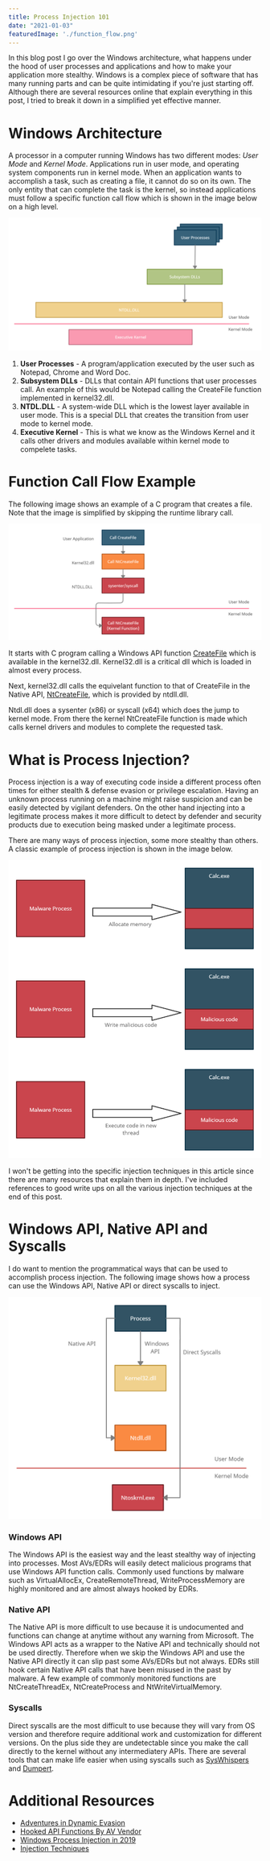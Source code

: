 ```yaml
---
title: Process Injection 101
date: "2021-01-03"
featuredImage: './function_flow.png'
---
```


In this blog post I go over the Windows architecture, what happens under the hood of user processes and applications and how to make your application more stealthy.<!-- end -->
Windows is a complex piece of software that has many running parts and can be quite intimidating if you're just starting off. Although there are several resources online that explain everything in this post, I tried to break it down in a simplified yet effective manner. 

# Windows Architecture

A processor in a computer running Windows has two different modes: <i>User Mode</i> and <i>Kernel Mode</i>. Applications run in user mode, and operating system components run in kernel mode. When an application wants to accomplish a task, such as creating a file, it cannot do so on its own. The only entity that can complete the task is the kernel, so instead applications must follow a specific function call flow which is shown in the image below on a high level.

![Windows-Architecture](./windows_arch.png)

1. <b>User Processes</b> - A program/application executed by the user such as Notepad, Chrome and Word Doc.
2. <b>Subsystem DLLs</b> - DLLs that contain API functions that user processes call. An example of this would be Notepad calling the CreateFile function implemented in kernel32.dll.
3. <b>NTDL.DLL</b> - A system-wide DLL which is the lowest layer available in user mode. This is a special DLL that creates the transition from user mode to kernel mode.
4. <b>Executive Kernel</b> - This is what we know as the Windows Kernel and it calls other drivers and modules available within kernel mode to compelete tasks.

# Function Call Flow Example

The following image shows an example of a C program that creates a file. Note that the image is simplified by skipping the runtime library call.

![Function-Flow](./function_flow.png)

It starts with C program calling a Windows API function <a href="https://docs.microsoft.com/en-us/windows/win32/api/fileapi/nf-fileapi-createfilea">CreateFile</a> which is available in the kernel32.dll. Kernel32.dll is a critical dll which is loaded in almost every process.

Next, kernel32.dll calls the equivelant function to that of CreateFile in the Native API, <a href="https://docs.microsoft.com/en-us/windows/win32/api/winternl/nf-winternl-ntcreatefile">NtCreateFile</a>, which is provided by ntdll.dll.

Ntdl.dll does a sysenter (x86) or syscall (x64) which does the jump to kernel mode. From there the kernel NtCreateFile function is made which calls kernel drivers and modules to complete the requested task.

# What is Process Injection?

Process injection is a way of executing code inside a different process often times for either stealth & defense evasion or privilege escalation. Having an unknown process running on a machine might raise suspicion and can be easily detected by vigilant defenders. On the other hand injecting into a legitimate process makes it more difficult to detect by defender and security products due to execution being masked under a legitimate process.

There are many ways of process injection, some more stealthy than others. A classic example of process injection is shown in the image below.

![Process-Injection](./process_injection.png)

I won't be getting into the specific injection techniques in this article since there are many resources that explain them in depth. I've included references to good write ups on all the various injection techniques at the end of this post.

# Windows API, Native API and Syscalls

I do want to mention the programmatical ways that can be used to accomplish process injection. The following image shows how a process can use the Windows API, Native API or direct syscalls to inject.

![Injection-Methods](./methods.png)

### Windows API

The Windows API is the easiest way and the least stealthy way of injecting into processes. Most AVs/EDRs will easily detect malicious programs that use Windows API function calls. Commonly used functions by malware such as VirtualAllocEx, CreateRemoteThread, WriteProcessMemory are highly monitored and are almost always hooked by EDRs.

### Native API

The Native API is more difficult to use because it is undocumented and functions can change at anytime without any warning from Microsoft. The Windows API acts as a wrapper to the Native API and technically should not be used directly. Therefore when we skip the Windows API and use the Native API directly it can slip past some AVs/EDRs but not always. EDRs still hook certain Native API calls that have been misused in the past by malware. A few example of commonly monitored functions are NtCreateThreadEx, NtCreateProcess and NtWriteVirtualMemory.

### Syscalls

Direct syscalls are the most difficult to use because they will vary from OS version and therefore require additional work and customization for different versions. On the plus side they are undetectable since you make the call directly to the kernel without any intermediatery APIs. There are several tools that can make life easier when using syscalls such as <a href="https://github.com/jthuraisamy/SysWhispers">SysWhispers</a> and <a href="https://github.com/outflanknl/Dumpert">Dumpert</a>.

# Additional Resources

* <a href="https://posts.specterops.io/adventures-in-dynamic-evasion-1fe0bac57aa">Adventures in Dynamic Evasion</a>
* <a href="https://github.com/D3VI5H4/Antivirus-Artifacts/blob/main/AntivirusArtifacts2.pdf">Hooked API Functions By AV Vendor</a>
* <a href="https://i.blackhat.com/USA-19/Thursday/us-19-Kotler-Process-Injection-Techniques-Gotta-Catch-Them-All-wp.pdf">Windows Process Injection in 2019</a>
* <a href ="https://www.ired.team/offensive-security/code-injection-process-injection">Injection Techniques</a>
